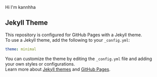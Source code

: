 Hi I'm kannhha 

## Jekyll Theme

This repository is configured for GitHub Pages with a Jekyll theme.  
To use a Jekyll theme, add the following to your `_config.yml`:

```yaml
theme: minimal
```
You can customize the theme by editing the `_config.yml` file and adding your own styles or configurations.  
Learn more about [Jekyll themes](https://pages.github.com/themes/) and [GitHub Pages](https://docs.github.com/en/pages/setting-up-a-github-pages-site-with-jekyll).

